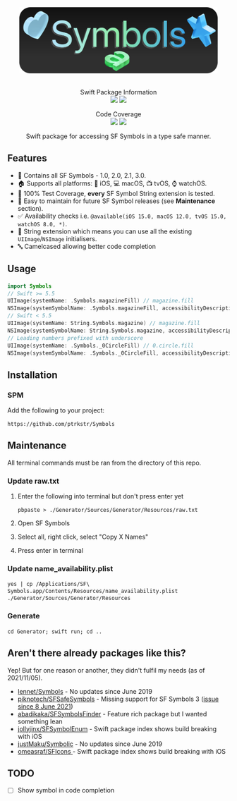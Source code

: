 <div align="center">
  <img src="Assets/logo/logo.svg" height=150pt/>
  <br>
  <br>
  <div>
      <p>
          Swift Package Information<br>
          <a href="https://swiftpackageindex.com/ptrkstr/Symbols"><img src="https://img.shields.io/endpoint?url=https%3A%2F%2Fswiftpackageindex.com%2Fapi%2Fpackages%2Fptrkstr%2FSymbols%2Fbadge%3Ftype%3Dplatforms"/></a>
          <a href="https://swiftpackageindex.com/ptrkstr/Symbols"><img src="https://img.shields.io/endpoint?url=https%3A%2F%2Fswiftpackageindex.com%2Fapi%2Fpackages%2Fptrkstr%2FSymbols%2Fbadge%3Ftype%3Dswift-versions"/></a>
      </p>
      <p>
          Code Coverage<br>
          <a href="https://github.com/ptrkstr/Symbols/actions/workflows/swift.yml"><img src="https://github.com/ptrkstr/Symbols/actions/workflows/Update Code Coverage.yml/badge.svg"/></a>
          <a href="https://codecov.io/gh/ptrkstr/Symbols"><img src="https://codecov.io/gh/ptrkstr/Symbols/branch/develop/graph/badge.svg?token=wQR49d2DsA"/></a>          
      </p>
  </div>
  <p>
    Swift package for accessing SF Symbols in a type safe manner.
  </p>
</div>



## Features

- 💫 Contains all SF Symbols - 1.0, 2.0, 2.1, 3.0.
- 🏠 Supports all platforms: 📱 iOS, 💻 macOS, 📺 tvOS, ⌚️ watchOS.
- 💯 100% Test Coverage, **every** SF Symbol String extension is tested.
- 👷 Easy to maintain for future SF Symbol releases (see **Maintenance** section).
- ✅ Availability checks i.e. `@available(iOS 15.0, macOS 12.0, tvOS 15.0, watchOS 8.0, *)`.
- 🧵 String extension which means you can use all the existing `UIImage`/`NSImage` initialisers.
- 🔤 Camelcased allowing better code completion

## Usage

```swift
import Symbols
// Swift >= 5.5 
UIImage(systemName: .Symbols.magazineFill) // magazine.fill
NSImage(systemSymbolName: .Symbols.magazineFill, accessibilityDescription: nil) // magazine.fill
// Swift < 5.5
UIImage(systemName: String.Symbols.magazine) // magazine.fill
NSImage(systemSymbolName: String.Symbols.magazine, accessibilityDescription: nil) // magazine.fill
// Leading numbers prefixed with underscore
UIImage(systemName: .Symbols._0CircleFill) // 0.circle.fill
NSImage(systemSymbolName: .Symbols._0CircleFill, accessibilityDescription: nil) // 0.circle.fill
```

## Installation

### SPM

Add the following to your project:

```
https://github.com/ptrkstr/Symbols
```

## Maintenance

All terminal commands must be ran from the directory of this repo.

### Update raw.txt

1. Enter the following into terminal but don't press enter yet
   
    ```
    pbpaste > ./Generator/Sources/Generator/Resources/raw.txt
    ```
    
2. Open SF Symbols

3. Select all, right click, select "Copy X Names"

4. Press enter in terminal

### Update name_availability.plist

```
yes | cp /Applications/SF\ Symbols.app/Contents/Resources/name_availability.plist ./Generator/Sources/Generator/Resources
```

### Generate

```
cd Generator; swift run; cd ..
```

## Aren't there already packages like this?

Yep! But for one reason or another, they didn't fulfil my needs (as of 2021/11/05).

- [lennet/Symbols](https://github.com/lennet/symbols) - No updates since June 2019
- [piknotech/SFSafeSymbols](https://github.com/piknotech/SFSafeSymbols) - Missing support for SF Symbols 3 ([issue since 8 June 2021](https://github.com/piknotech/SFSafeSymbols/issues/75))
- [abadikaka/SFSymbolsFinder](https://github.com/abadikaka/SFSymbolsFinder) - Feature rich package but I wanted something lean
- [jollyjinx/SFSymbolEnum](https://github.com/jollyjinx/SFSymbolEnum) - Swift package index shows build breaking with iOS
- [justMaku/Symbolic](https://github.com/justmaku/symbolic) - No updates since June 2019
- [omeasraf/SFIcons ](https://github.com/omeasraf/SFIcons) - Swift package index shows build breaking with iOS

## TODO

- [ ] Show symbol in code completion

